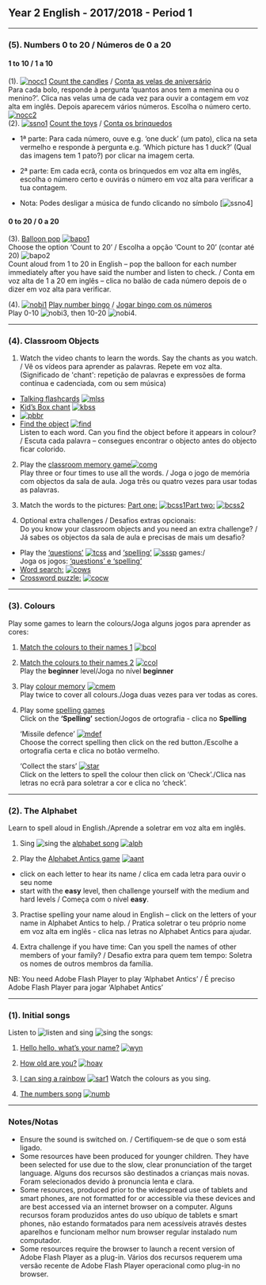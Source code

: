 ## Year 2 English - 2017/2018 - Period 1

***

### (5). Numbers 0 to 20  / Números de 0 a 20

#### 1 to 10 / 1 a 10  
(1). [![nocc1](/images/nocc1.PNG)](http://www.abcya.com/kindergarten_counting.htm ) [Count the candles](http://www.abcya.com/kindergarten_counting.htm) / [Conta as velas de aniversário](http://www.abcya.com/kindergarten_counting.htm)  
Para cada bolo, responde à pergunta ‘quantos anos tem a menina ou o menino?’. Clica nas velas uma de cada vez para ouvir a contagem em voz alta em inglês. Depois aparecem vários números. Escolha o número certo. [![nocc2](/images/nocc2.PNG)](http://www.abcya.com/kindergarten_counting.htm)  
(2). [![ssno1](/images/ssno1.PNG)](http://www.sheppardsoftware.com/preschool/ngames/numbers.htm) [Count the toys](http://www.sheppardsoftware.com/preschool/ngames/numbers.htm) / [Conta os brinquedos](http://www.sheppardsoftware.com/preschool/ngames/numbers.htm)  

* 1ª parte: Para cada número, ouve e.g. ‘one duck’ (um pato), clica na seta vermelho e responde à pergunta e.g. ‘Which picture has 1 duck?’ (Qual das imagens tem 1 pato?) por clicar na imagem certa.  

* 2ª parte: Em cada ecrã, conta os brinquedos em voz alta em inglês, escolha o número certo e ouvirás o número em voz alta para verificar a tua contagem.  

* Nota: Podes desligar a música de fundo clicando no símbolo [![ssno4](/images/ssno4.PNG)]  

#### 0 to 20 / 0 a 20  
(3). [Balloon pop](http://www.sheppardsoftware.com/mathgames/earlymath/BalloonCount20.htm)  [![bapo1](/images/bapo1.PNG)]( http://www.sheppardsoftware.com/mathgames/earlymath/BalloonCount20.htm)  
Choose the option ‘Count to 20’ / Escolha a opção ‘Count to 20’ (contar até 20) ![bapo2](/images/bapo2.PNG)  
Count aloud from 1 to 20 in English – pop the balloon for each number immediately after you have said the number and listen to check. / Conta em voz alta de 1 a 20 em inglês – clica no balão de cada número depois de o dizer em voz alta para verificar.  

(4). [![nobi1](/images/nobi1.PNG)]( http://www.abcya.com/number_bingo.htm) [Play number bingo]( http://www.abcya.com/number_bingo.htm) / [Jogar bingo com os números]( http://www.abcya.com/number_bingo.htm)  
Play 0-10  ![nobi3](/images/nobi3.PNG), then 10-20 ![nobi4](/images/nobi4.PNG).  

***

### (4). Classroom Objects

1. Watch the video chants to learn the words. Say the chants as you watch. / Vê os vídeos para aprender as palavras. Repete em voz alta. (Significado de 'chant': repetição de palavras e expressões de forma contínua e cadenciada, com ou sem música)  
* [Talking flashcards](https://www.youtube.com/watch?v=g7kK989HiRQ) [![mlss](/images/mlss.PNG)](https://www.youtube.com/watch?v=g7kK989HiRQ)  
* [Kid’s Box chant](https://www.youtube.com/watch?v=3Ita5SaY4_4) [![kbss](/images/kbss.PNG)](https://www.youtube.com/watch?v=3Ita5SaY4_4)
* [![pbbr](/images/pbbr.PNG)](https://www.youtube.com/watch?v=MuoJnFq9JwE)
* [Find the object](https://www.youtube.com/watch?v=4XvIMPpqPKc) [![find](/images/find.PNG)](https://www.youtube.com/watch?v=4XvIMPpqPKc)  
Listen to each word. Can you find the object before it appears in colour? / Escuta cada palavra – consegues encontrar o objecto antes do objecto ficar colorido. 

2. Play the [classroom memory game](https://www.freddiesville.com/games/school-supplies-memory-game/)[![comg](/images/comg.PNG)]( https://www.freddiesville.com/games/school-supplies-memory-game/)  
Play three or four times to use all the words. / Joga o jogo de memória com objectos da sala de aula. Joga três ou quatro vezes para usar todas as palavras.

3. Match the words to the pictures: [Part one:](https://learnenglishkids.britishcouncil.org/en/word-games/school-things-1) [![bcss1](/images/bcss1.png)](https://learnenglishkids.britishcouncil.org/en/word-games/school-things-1)[Part two:](https://learnenglishkids.britishcouncil.org/en/word-games/school-things-2) [![bcss2](/images/bcss2.PNG)](https://learnenglishkids.britishcouncil.org/en/word-games/school-things-2)

4. Optional extra challenges / Desafios extras opcionais:  
Do you know your classroom objects and you need an extra challenge? / Já sabes os objectos da sala de aula e precisas de mais um desafio?
* Play the [‘questions’](http://www.mes-games.com/classroom1.phpd) [![tcss](/images/tcss.PNG)](http://www.mes-games.com/classroom1.phpd) and [‘spelling’](http://www.mes-games.com/classroom1.phpd) [![sssp](/images/sssp.PNG)](http://www.mes-games.com/classroom1.phpd) games:/  
Joga os jogos: [‘questions’ e ‘spelling’](http://www.mes-games.com/classroom1.phpd)
* [Word search:](https://www.freddiesville.com/games/school-materials-vocabulary-word-search-puzzle-online/) [![cows](/images/cows.PNG)](https://www.freddiesville.com/games/school-materials-vocabulary-word-search-puzzle-online/)
* [Crossword puzzle:](https://www.freddiesville.com/games/school-supplies-vocabulary-crossword-puzzle-online/) [![cocw](/images/cocw.PNG)](https://www.freddiesville.com/games/school-supplies-vocabulary-crossword-puzzle-online/)

***

### (3). Colours

Play some games to learn the colours/Joga alguns jogos para aprender as cores: 
1. [Match the colours to their names 1](https://learnenglishkids.britishcouncil.org/en/word-games/colours) [![bcol](/images/bcol.PNG)](https://learnenglishkids.britishcouncil.org/en/word-games/colours)

2. [Match the colours to their names 2](https://englishflashgames.blogspot.pt/2008/05/colours-game.html) [![ccol](/images/ccol.PNG)](https://englishflashgames.blogspot.pt/2008/05/colours-game.html)   
   Play the **beginner** level/Joga no nível **beginner**

3. Play [colour memory](https://www.eslgamesplus.com/colors-vocabulary-esl-memory-game/) [![cmem](/images/cmem.PNG)](https://www.eslgamesplus.com/colors-vocabulary-esl-memory-game/)  
   Play twice to cover all colours./Joga duas vezes para ver todas as cores.

4. Play some [spelling games](http://www.mes-games.com/colors.php)  
   Click on the **‘Spelling’** section/Jogos de ortografia - clica no **Spelling**

   ‘Missile defence’ [![mdef](/images/mdef.PNG)](http://www.mes-games.com/colors.php)  
   Choose the correct spelling then click on the red button./Escolhe a ortografia certa e clica no botão vermelho.

   ‘Collect the stars’ [![star](/images/star.PNG)](http://www.mes-games.com/colors.php)  
   Click on the letters to spell the colour then click on ‘Check’./Clica nas letras no ecrã para soletrar a cor e clica no ‘check’.

***

### (2). The Alphabet

Learn to spell aloud in English./Aprende a soletrar em voz alta em inglês.

1. Sing ![sing](/images/sing.png) the [alphabet song](https://www.youtube.com/watch?v=Y88p4V_BCEU) [![alph](/images/alph.png)](https://www.youtube.com/watch?v=Y88p4V_BCEU)

2. Play the [Alphabet Antics game](http://learnenglishkids.britishcouncil.org/en/games/alphabet-antics) [![aant](/images/aant.PNG)](http://learnenglishkids.britishcouncil.org/en/games/alphabet-antics)
* click on each letter to hear its name / clica em cada letra para ouvir o seu nome
* start with the **easy** level, then challenge yourself with the medium and hard levels / Começa com o nível **easy**.

3. Practise spelling your name aloud in English – click on the letters of your name in Alphabet Antics to help. / Pratica soletrar o teu próprio nome em voz alta em inglês - clica nas letras no Alphabet Antics para ajudar.

4. Extra challenge if you have time: Can you spell the names of other members of your family? / Desafio extra para quem tem tempo: Soletra os nomes de outros membros da família.

NB: You need Adobe Flash Player to play ‘Alphabet Antics’ / É preciso Adobe Flash Player para jogar ‘Alphabet Antics’

***

### (1). Initial songs

Listen to ![listen](/images/listen.png) and sing ![sing](/images/sing.png) the songs:

1. [Hello hello, what’s your name?](https://www.youtube.com/watch?v=Uv1JkBL5728) [![wyn](/images/wyn1.png)](https://www.youtube.com/watch?v=Uv1JkBL5728)

2. [How old are you?](https://www.youtube.com/watch?v=x2cI4ZgsYU4) [![hoay](/images/hoay.PNG)](https://www.youtube.com/watch?v=x2cI4ZgsYU4)

3. [I can sing a rainbow](https://www.youtube.com/watch?v=rNFW5JK4-rk) [![sar1](/images/sar1.png)](https://www.youtube.com/watch?v=rNFW5JK4-rk) Watch the colours as you sing.

4. [The numbers song](https://www.youtube.com/watch?v=Exa-FZ1CksI) [![numb](/images/numb.PNG)](https://www.youtube.com/watch?v=Exa-FZ1CksI)

***

### Notes/Notas
* Ensure the sound is switched on. / Certifiquem-se de que o som está ligado.
* Some resources have been produced for younger children. They have been selected for use due to the slow, clear pronunciation of the target language. Alguns dos recursos são destinados a crianças mais novas. Foram selecionados devido à pronuncia lenta e clara.
* Some resources, produced prior to the widespread use of tablets and smart phones, are not formatted for or accessible via these devices and are best accessed via an internet browser on a computer. Alguns recursos foram produzidos antes do uso ubíquo de tablets e smart phones, não estando formatados para nem acessíveis através destes aparelhos e funcionam melhor num browser regular instalado num computador.
* Some resources require the browser to launch a recent version of Adobe Flash Player as a plug-in. Vários dos recursos requerem uma versão recente de Adobe Flash Player operacional como plug-in no browser.

